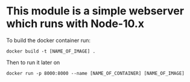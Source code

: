 # This module is a simple webserver which runs with Node-10.x

To build the docker container run:

```
docker build -t [NAME_OF_IMAGE] .
```

Then to run it later on


``` 
docker run -p 8000:8000 --name [NAME_OF_CONTAINER] [NAME_OF_IMAGE]
```
